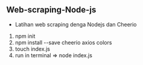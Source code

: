 ## Web-scraping-Node-js

- Latihan web scraping denga Nodejs dan Cheerio

1. npm init
2. npm install --save cheerio axios colors
3. touch index.js
4. run in terminal => node index.js
